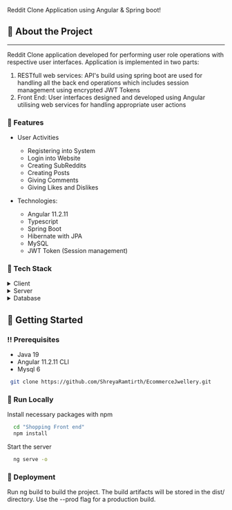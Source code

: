   <p>
    Reddit Clone Application using Angular & Spring boot! 
  </p>

<!-- About the Project -->
## :star2: About the Project

---------
Reddit Clone application developed for performing user role operations with respective user interfaces. Application is implemented in two parts:
1. RESTfull web services: API's build using spring boot are used for handling all the back end operations which includes session management using encrypted JWT Tokens 
2. Front End: User interfaces designed and developed using Angular utilising web services for handling appropriate user actions  

### :dart: Features
* User Activities
  * Registering into System
  * Login into Website
  * Creating SubReddits
  * Creating Posts
  * Giving Comments
  * Giving Likes and Dislikes

* Technologies: 
  * Angular 11.2.11
  * Typescript
  * Spring Boot
  * Hibernate with JPA 
  * MySQL
  * JWT Token (Session management)


<!-- TechStack -->
### :space_invader: Tech Stack

<details>
  <summary>Client</summary>
  <ul>
    <li><a href="https://www.typescriptlang.org/">Typescript</a></li>
    <li><a href="https://angular.io/">Angular</a></li>
    <li><a href="https://getbootstrap.com/docs/4.0/getting-started/introduction/">Bootstrap 4</a></li>
  </ul>
</details>

<details>
  <summary>Server</summary>
  <ul>
    <li><a href="https://spring.io/">Spring Boot</a></li>
    <li><a href="https://www.baeldung.com/spring-boot-hibernate">Hibernate with Spring boot</a></li>
  </ul>
</details>

<details>
<summary>Database</summary>
  <ul>
    <li><a href="https://www.mysql.com/">MySQL</a></li>
  </ul>
</details>

<!-- Getting Started -->
## 	:toolbox: Getting Started

<!-- Prerequisites -->
### :bangbang: Prerequisites

- Java 19
- Angular 11.2.11 CLI
- Mysql 6


```bash
 git clone https://github.com/ShreyaRamtirth/EcommerceJwellery.git 
```

### :running: Run Locally

Install necessary packages with npm

```bash
  cd "Shopping Front end"
  npm install
```

Start the server

```bash
  ng serve -o
```


<!-- Deployment -->
### :triangular_flag_on_post: Deployment

Run ng build to build the project. The build artifacts will be stored in the dist/ directory. Use the --prod flag for a production build.
